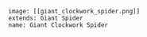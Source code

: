 ```statblock
image: [[giant_clockwork_spider.png]]
extends: Giant Spider
name: Giant Clockwork Spider
```
